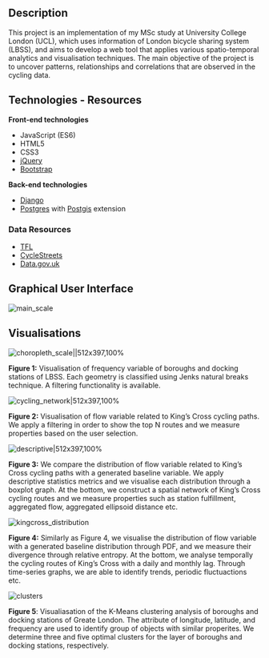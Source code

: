 ## Description

This project is an implementation of my MSc study at University College London (UCL), which uses information of London bicycle sharing system (LBSS), and aims to develop a web tool that applies various spatio-temporal analytics and visualisation techniques. The main objective of the project is to uncover patterns, relationships and correlations that are observed in the cycling data. 

## Technologies - Resources

**Front-end technologies**
- JavaScript (ES6)
- HTML5
- CSS3
- [jQuery](https://jquery.com/) 
- [Bootstrap](https://getbootstrap.com/)

**Back-end technologies**
- [Django](https://www.djangoproject.com/)
- [Postgres](https://www.postgresql.org/) with [Postgis](https://postgis.net/) extension

### Data Resources
- [TFL](https://tfl.gov.uk/) 
- [CycleStreets](https://www.cyclestreets.net/) 
- [Data.gov.uk](https://data.gov.uk/)

## Graphical User Interface
![main_scale](https://user-images.githubusercontent.com/32243459/45579687-b1517e00-b881-11e8-97e3-b65a297ae180.png)

## Visualisations

![choropleth_scale||512x397,100%](https://user-images.githubusercontent.com/32243459/45579721-f37abf80-b881-11e8-82f5-63143561fdc0.png)

**Figure 1:** Visualisation of frequency variable of boroughs and docking stations of LBSS. Each geometry is classified using Jenks natural breaks technique. A filtering functionality is available. 

![cycling_network|512x397,100%](https://user-images.githubusercontent.com/32243459/45579737-24f38b00-b882-11e8-81e0-9b69c92b01d5.png)

**Figure 2:** Visualisation of flow variable related to King’s Cross cycling paths. We apply a filtering in order to show the top N routes and we measure properties based on the user selection. 

![descriptive|512x397,100%](https://user-images.githubusercontent.com/32243459/45579750-4fdddf00-b882-11e8-83e2-c9866e0e5c6b.png)

**Figure 3:** We compare the distribution of flow variable related to King’s Cross cycling paths with a generated baseline variable. We apply descriptive statistics metrics and we visualise each distribution through a boxplot graph.
At the bottom, we construct a spatial network of King’s Cross cycling routes and we measure properties such as station fulfillment, aggregated flow, aggregated ellipsoid distance etc.

![kingcross_distribution](https://user-images.githubusercontent.com/32243459/45579805-a3502d00-b882-11e8-972b-4db6b2f3fea8.png)

**Figure 4:** Similarly as Figure 4, we visualise the distribution of flow variable with a generated baseline distribution through PDF, and we measure their divergence through relative entropy.
At the bottom, we analyse temporally the cycling routes of King’s Cross with a daily and monthly lag. Through time-series graphs, we are able to identify trends, periodic fluctuactions etc.

![clusters](https://user-images.githubusercontent.com/32243459/45579785-8287d780-b882-11e8-8125-41173417e908.png)

**Figure 5**: Visualiasation of the K-Means clustering analysis of boroughs and docking stations of Greate London. The attribute of longitude, latitude, and frequency are used to identify group of objects with similar properites. We determine three and five optimal clusters for the layer of boroughs and docking stations, respectively.
